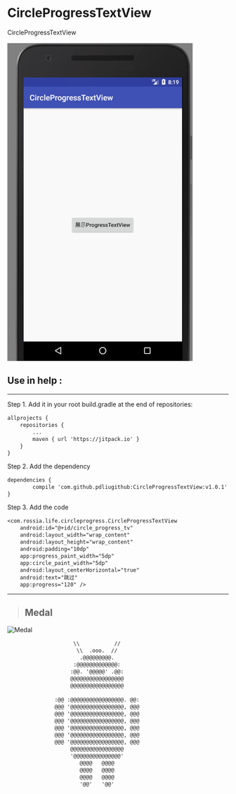 # CircleProgressTextView
CircleProgressTextView

![使用效果图片](https://github.com/pdliugithub/CircleProgressTextView/blob/master/gif/screen02.gif "效果展示")

## Use in help :

***

Step 1. Add it in your root build.gradle at the end of repositories:

	allprojects {
		repositories {
			...
			maven { url 'https://jitpack.io' }
		}
	}

Step 2. Add the dependency

	dependencies {
			compile 'com.github.pdliugithub:CircleProgressTextView:v1.0.1'
	}

Step 3. Add the code

	<com.rossia.life.circleprogress.CircleProgressTextView
		android:id="@+id/circle_progress_tv"
		android:layout_width="wrap_content"
		android:layout_height="wrap_content"
		android:padding="10dp"
		app:progress_paint_width="5dp"
		app:circle_paint_width="5dp"
		android:layout_centerHorizontal="true"
		android:text="跳过"
		app:progress="120" />
***

> ## Medal

![Medal](https://jitpack.io/v/pdliugithub/CircleProgressTextView.svg "medal展示")



                         \\           //
                          \\  .ooo.  //
                           .@@@@@@@@@.
                         :@@@@@@@@@@@@@:
                        :@@. '@@@@@' .@@:
                        @@@@@@@@@@@@@@@@@
                        @@@@@@@@@@@@@@@@@

                   :@@ :@@@@@@@@@@@@@@@@@. @@:
                   @@@ '@@@@@@@@@@@@@@@@@, @@@
                   @@@ '@@@@@@@@@@@@@@@@@, @@@
                   @@@ '@@@@@@@@@@@@@@@@@, @@@
                   @@@ '@@@@@@@@@@@@@@@@@, @@@
                   @@@ '@@@@@@@@@@@@@@@@@, @@@
                   @@@ '@@@@@@@@@@@@@@@@@, @@@
                        @@@@@@@@@@@@@@@@@
                        '@@@@@@@@@@@@@@@'
                           @@@@   @@@@
                           @@@@   @@@@
                           @@@@   @@@@
                           '@@'   '@@'

